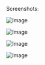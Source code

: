 Screenshots:

![Image](https://github.com/user-attachments/assets/e5cc8edf-7e17-40ec-8862-465a972d793c)

![Image](https://github.com/user-attachments/assets/31d7b813-4872-4a26-9dba-04fdee53c293)

![Image](https://github.com/user-attachments/assets/0165b58b-e863-4708-9b14-3b31db411be1)

![Image](https://github.com/user-attachments/assets/174dc61e-5fb5-41f5-aa88-6d952d16f66c)
